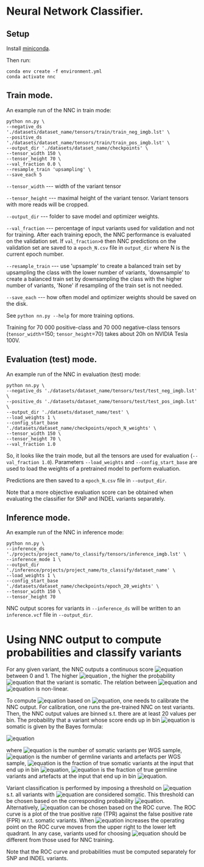 # Neural Network Classifier.

## Setup


Install  [miniconda](https://docs.conda.io/projects/conda/en/latest/user-guide/install/index.html).

Then run:

```
conda env create -f environment.yml
conda activate nnc
```

## Train mode.

An example run of the NNC in train mode:

```
python nn.py \
--negative_ds './datasets/dataset_name/tensors/train/train_neg_imgb.lst' \
--positive_ds './datasets/dataset_name/tensors/train/train_pos_imgb.lst' \
--output_dir './datasets/dataset_name/checkpoints' \
--tensor_width 150 \
--tensor_height 70 \
--val_fraction 0.0 \
--resample_train 'upsampling' \
--save_each 5
```

`--tensor_width` --- width of the variant tensor

`--tensor_height` --- maximal height of the variant tensor. Variant tensors with more reads will be cropped.

`--output_dir` --- folder to save model and optimizer weights.

`--val_fraction` --- percentage of input variants used for validation and not for training. After each training epoch, the NNC performance is evaluated on the validation set. If `val_fraction>0` then NNC predictions on the validation set are saved to a
`epoch_N.csv` file in `output_dir` where N is the current epoch number.

`--resample_train` --- use 'upsample' to create a balanced train set by upsampling the class with the lower number of variants, 'downsample' to create a balanced train set by downsampling the class with the higher number of variants, 'None' if resampling of the train set is not needed.

`--save_each` --- how often model and optimizer weights should be saved on the disk.

See `python nn.py --help` for more training options.

Training for 70 000 positive-class and 70 000 negative-class tensors (`tensor_width`=150; `tensor_height`=70) takes about 20h on NVIDIA Tesla 100V.

## Evaluation (test) mode.

An example run of the NNC in evaluation (test) mode:

```
python nn.py \
--negative_ds './datasets/dataset_name/tensors/test/test_neg_imgb.lst' \
--positive_ds './datasets/dataset_name/tensors/test/test_pos_imgb.lst' \
--output_dir './datasets/dataset_name/test' \
--load_weights 1 \
--config_start_base './datasets/dataset_name/checkpoints/epoch_N_weights' \
--tensor_width 150 \
--tensor_height 70 \
--val_fraction 1.0
```
So, it looks like the train mode, but all the tensors are used for evaluation (`--val_fraction 1.0`).
Parameters `--load_weights` and `--config_start_base` are used to load the weights of a pretrained model to perform evaluation.

Predictions are then saved to a `epoch_N.csv` file in `--output_dir`.

Note that a more objective evaluation score can be obtained when evaluating the classifier for SNP and INDEL variants separately.

## Inference mode.

An example run of the NNC in inference mode:

```
python nn.py \
--inference_ds './projects/project_name/to_classify/tensors/inference_imgb.lst' \
--inference_mode 1 \
--output_dir './inference/projects/project_name/to_classify/dataset_name' \
--load_weights 1 \
--config_start_base './datasets/dataset_name/checkpoints/epoch_20_weights' \
--tensor_width 150 \
--tensor_height 70
```

NNC output scores for variants in `--inference_ds` will be written to an `inference.vcf` file in `--output_dir`.

# Using NNC output to compute probabilities and classify variants

For any given variant, the NNC outputs a continuous score ![equation](https://latex.codecogs.com/svg.image?s)
between 0 and 1. The higher ![equation](https://latex.codecogs.com/svg.image?s)
, the higher the probability ![equation](https://latex.codecogs.com/svg.image?p_%7Bsom%7D) that the variant is somatic. The relation between ![equation](https://latex.codecogs.com/svg.image?s) and ![equation](https://latex.codecogs.com/svg.image?p_%7Bsom%7D) is non-linear.

To compute ![equation](https://latex.codecogs.com/svg.image?p_%7Bsom%7D) based on ![equation](https://latex.codecogs.com/svg.image?s), one needs to calibrate the NNC output. For calibration, one runs the pre-trained NNC on test variants. Then, the NNC output values are binned s.t. there are at least 20 values per bin. The probability that a variant whose score ends up in bin ![equation](https://latex.codecogs.com/svg.image?s_%7Bi%7D) is somatic is given by the Bayes formula:

![equation](https://latex.codecogs.com/svg.image?p_%7Bsom%7D(s%5Csubset%20s_i)=%5Cfrac%7BP(s%5Csubset%20s_i%7Csom)%5Ctimes%20N_%7Bsom%7D%7D%7BP(s%5Csubset%20s_i%7Csom)%5Ctimes%20N_%7Bsom%7D%20&plus;%20P(s%5Csubset%20s_i%7Cneg)%5Ctimes%20N_%7Bneg%7D%7D)

where ![equation](https://latex.codecogs.com/svg.image?N_%7Bsom%7D) is the number of somatic variants per WGS sample,
![equation](https://latex.codecogs.com/svg.image?N_%7Bneg%7D) is the number of germline variants and artefacts per WGS sample, ![equation](https://latex.codecogs.com/svg.image?P(s%5Csubset%20s_i%7Csom)%20) is the fraction of true somatic variants at the input that end up in bin ![equation](https://latex.codecogs.com/svg.image?s_%7Bi%7D), ![equation](https://latex.codecogs.com/svg.image?P(s%5Csubset%20s_i%7Cneg)%20)  is the fraction of true germline variants and artefacts at the input that end up in bin ![equation](https://latex.codecogs.com/svg.image?s_%7Bi%7D).


Variant classification is performed by imposing a threshold on ![equation](https://latex.codecogs.com/svg.image?s) s.t. all variants with ![equation](https://latex.codecogs.com/svg.image?s%3Es_%7Bthr%7D) are considered somatic. This threshold can be chosen based on the corresponding probability ![equation](https://latex.codecogs.com/svg.image?p_%7Bsom%7D). Alternatively, ![equation](https://latex.codecogs.com/svg.image?s_%7Bthr%7D) can be chosen based on the ROC curve. The ROC curve is a plot of the true positive rate (TPR) against the false positive rate (FPR) w.r.t. somatic variants. When ![equation](https://latex.codecogs.com/svg.image?s_%7Bthr%7D) increases the operating point on the ROC curve moves from the upper right to the lower left quadrant. In any case, variants used for choosing ![equation](https://latex.codecogs.com/svg.image?s_%7Bthr%7D) should be different from those used for NNC training.

Note that the ROC curve and probabilities must be computed separately for SNP and INDEL variants.
